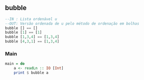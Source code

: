 ## bubble
```hs
--IN : Lista ordenável u
--OUT: Versão ordenada de u pelo método de ordenação em bolhas
bubble [] == []
bubble [1] == [1]
bubble [1,3,4] == [1,3,4]
bubble [4,3,1] == [1,3,4]
```


<!--MAIN_BEGIN-->
### Main
```hs
main = do
    a <- readLn :: IO [Int]
    print $ bubble a

```
<!--MAIN_END-->
